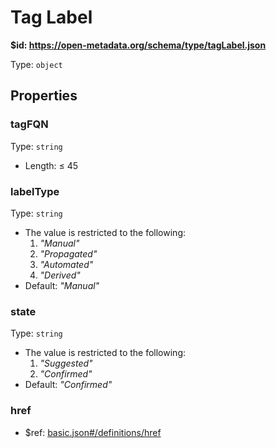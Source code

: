 # Tag Label

<b id="https/open-metadata.org/schema/type/taglabel.json">&#36;id: https://open-metadata.org/schema/type/tagLabel.json </b>

Type: `object`

## Properties
### tagFQN
Type: `string`

 - Length:  &le; 45
### labelType
Type: `string`

 - The value is restricted to the following: 
	 1. _"Manual"_
	 2. _"Propagated"_
	 3. _"Automated"_
	 4. _"Derived"_
 - Default: _"Manual"_
### state
Type: `string`

 - The value is restricted to the following: 
	 1. _"Suggested"_
	 2. _"Confirmed"_
 - Default: _"Confirmed"_
### href
 - &#36;ref: [basic.json#/definitions/href](basic.md#href)
